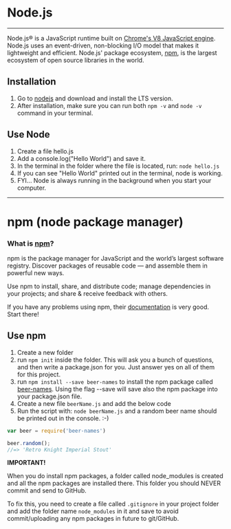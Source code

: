 # Node.js

---

Node.js® is a JavaScript runtime built on [Chrome's V8 JavaScript engine](https://developers.google.com/v8/). Node.js uses an event-driven, non-blocking I/O model that makes it lightweight and efficient. Node.js' package ecosystem, [npm](https://www.npmjs.com/), is the largest ecosystem of open source libraries in the world.

## Installation

1. Go to [nodejs](https://nodejs.org/en/) and download and install the LTS version.
2. After installation, make sure you can run both `npm -v` and `node -v` command in your terminal.

## Use Node

1. Create a file hello.js
2. Add a console.log\("Hello World"\) and save it.
3. In the terminal in the folder where the file is located, run: `node hello.js`
4. If you can see "Hello World" printed out in the terminal, node is working.
5. FYI... Node is always running in the background when you start your computer.

---

# npm \(node package manager\)

### What is [npm](https://www.npmjs.com/)?

npm is the package manager for JavaScript and the world’s largest software registry. Discover packages of reusable code — and assemble them in powerful new ways.

Use npm to install, share, and distribute code; manage dependencies in your projects; and share & receive feedback with others.

If you have any problems using npm, their [documentation](https://docs.npmjs.com/) is very good. Start there!

## Use npm

1. Create a new folder
2. run `npm init` inside the folder. This will ask you a bunch of questions, and then write a package.json for you. Just answer yes on all of them for this project.
3. run `npm install --save beer-names` to install the npm package called [beer-names](https://www.npmjs.com/package/beer-names). Using the flag --save will save also the npm package into your package.json file.
4. Create a new file `beerName.js` and add the below code
5. Run the script with: `node beerName.js` and a random beer name should be printed out in the console. :-\)

```js
var beer = require('beer-names')

beer.random();
//=> 'Retro Knight Imperial Stout'
```

**IMPORTANT!**

When you do install npm packages, a folder called node\_modules is created and all the npm packages are installed there. This folder you should NEVER commit and send to GitHub.

To fix this, you need to create a file called `.gitignore` in your project folder and add the folder name `node_modules` in it and save to avoid commit/uploading any npm packages in future to git/GitHub.

